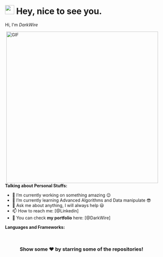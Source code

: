 <h1><img src="https://emojis.slackmojis.com/emojis/images/1531849430/4246/blob-sunglasses.gif?1531849430" width="30"/> Hey, nice to see you.</h1>



Hi, I'm *DarkWire*

<img align="right" alt="GIF" src="https://media.giphy.com/media/836HiJc7pgzy8iNXCn/giphy.gif" width="500" height="auto" />

**Talking about Personal Stuffs:**

- 🔭 I’m currently working on something amazing :wink:
- 🌱 I’m currently learning Advanced Algorithms and Data manipulate :sunglasses:
- 💬 Ask me about anything, I will always help :smiley:
- 📫 How to reach me: [@Linkedin]
- 👾 You can check **my portfolio** here: [@DarkWire]

**Languages and Frameworks:**  


</br>


<div align="center">

### Show some ❤️ by starring some of the repositories!
</div>
